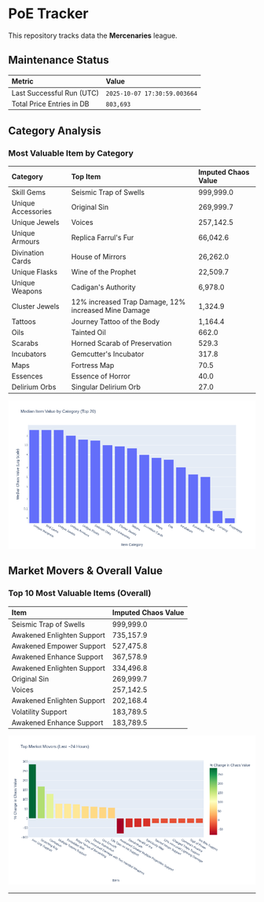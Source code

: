 # PoE Tracker

This repository tracks data the **Mercenaries** league.

## Maintenance Status

<!-- START_MAINTENANCE -->
| Metric | Value |
|:---|:---|
| Last Successful Run (UTC) | `2025-10-07 17:30:59.003664` |
| Total Price Entries in DB | `803,693` |

<!-- END_MAINTENANCE -->

## Category Analysis

<!-- START_CATEGORY_ANALYSIS -->
### Most Valuable Item by Category
| Category | Top Item | Imputed Chaos Value |
| :--- | :--- | :--- |
| Skill Gems | Seismic Trap of Swells | 999,999.0 |
| Unique Accessories | Original Sin | 269,999.7 |
| Unique Jewels | Voices | 257,142.5 |
| Unique Armours | Replica Farrul's Fur | 66,042.6 |
| Divination Cards | House of Mirrors | 26,262.0 |
| Unique Flasks | Wine of the Prophet | 22,509.7 |
| Unique Weapons | Cadigan's Authority | 6,978.0 |
| Cluster Jewels | 12% increased Trap Damage, 12% increased Mine Damage | 1,324.9 |
| Tattoos | Journey Tattoo of the Body | 1,164.4 |
| Oils | Tainted Oil | 662.0 |
| Scarabs | Horned Scarab of Preservation | 529.3 |
| Incubators | Gemcutter's Incubator | 317.8 |
| Maps | Fortress Map | 70.5 |
| Essences | Essence of Horror | 40.0 |
| Delirium Orbs | Singular Delirium Orb | 27.0 |


![Category Analysis Chart](charts/category_analysis.png)
<!-- END_CATEGORY_ANALYSIS -->

## Market Movers & Overall Value

<!-- START_ANALYSIS -->
### Top 10 Most Valuable Items (Overall)
| Item | Imputed Chaos Value |
| :--- | :--- |
| Seismic Trap of Swells | 999,999.0 |
| Awakened Enlighten Support | 735,157.9 |
| Awakened Empower Support | 527,475.8 |
| Awakened Enhance Support | 367,578.9 |
| Awakened Enlighten Support | 334,496.8 |
| Original Sin | 269,999.7 |
| Voices | 257,142.5 |
| Awakened Enlighten Support | 202,168.4 |
| Volatility Support | 183,789.5 |
| Awakened Enhance Support | 183,789.5 |


![Market Movers Chart](charts/market_movers.png)
<!-- END_ANALYSIS -->

---
